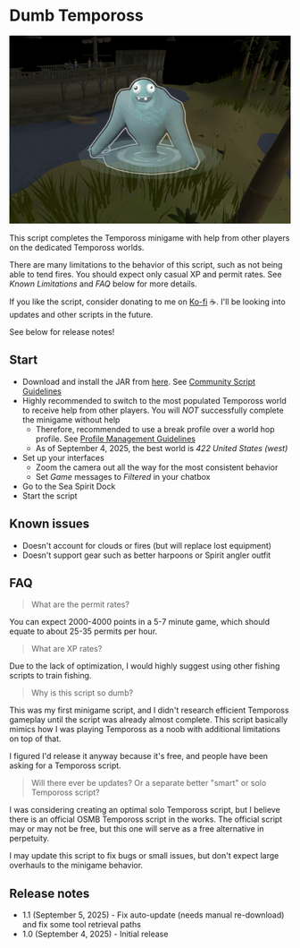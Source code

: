 # Dumb Tempoross

![img.png](img.png)

This script completes the Tempoross minigame with help from other players on the dedicated Tempoross worlds.

There are many limitations to the behavior of this script, such as not being able to tend fires. You should expect only casual XP and permit rates. See _Known Limitations_ and _FAQ_ below for more details.

If you like the script, consider donating to me on [Ko-fi](https://ko-fi.com/fruart) ☕. I'll be looking into updates and other scripts in the future.

See below for release notes!

## Start
- Download and install the JAR from [here](https://github.com/fru-art/fru-scripts/blob/master/out/artifacts/DumbTemporossScript.jar).  See [Community Script Guidelines](https://discord.com/channels/736938454478356570/1364978724105355324)
- Highly recommended to switch to the most populated Tempoross world to receive help from other players. You will _NOT_ successfully complete the minigame without help
  - Therefore, recommended to use a break profile over a world hop profile. See [Profile Management Guidelines](https://discord.com/channels/736938454478356570/1393939764092207134/1393939764092207134)
  - As of September 4, 2025, the best world is _422 United States (west)_
- Set up your interfaces
  - Zoom the camera out all the way for the most consistent behavior
  - Set _Game_ messages to _Filtered_ in your chatbox
- Go to the Sea Spirit Dock
- Start the script

## Known issues
- Doesn't account for clouds or fires (but will replace lost equipment)
- Doesn't support gear such as better harpoons or Spirit angler outfit

## FAQ
> What are the permit rates?

You can expect 2000-4000 points in a 5-7 minute game, which should equate to about 25-35 permits per hour.

> What are XP rates?

Due to the lack of optimization, I would highly suggest using other fishing scripts to train fishing.

> Why is this script so dumb?

This was my first minigame script, and I didn't research efficient Tempoross gameplay until the script was already almost complete. This script basically mimics how I was playing Tempoross as a noob with additional limitations on top of that.

I figured I'd release it anyway because it's free, and people have been asking for a Tempoross script.

> Will there ever be updates? Or a separate better "smart" or solo Tempoross script?

I was considering creating an optimal solo Tempoross script, but I believe there is an official OSMB Tempoross script in the works. The official script may or may not be free, but this one will serve as a free alternative in perpetuity.

I may update this script to fix bugs or small issues, but don't expect large overhauls to the minigame behavior.


## Release notes
- 1.1 (September 5, 2025) - Fix auto-update (needs manual re-download) and fix some tool retrieval paths 
- 1.0 (September 4, 2025) - Initial release